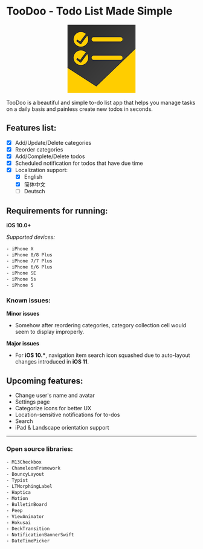 # TooDoo - Todo List Made Simple
<p align="center">
    <img src="https://github.com/CaliCastle/TooDoo/raw/master/TooDoo/Resources/Assets.xcassets/AppIcon.appiconset/App%20Icon%2060%403x.png" />
</p>

TooDoo is a beautiful and simple to-do list app that helps you manage tasks on a daily basis and painless create new todos in seconds.

## Features list:
- [x] Add/Update/Delete categories
- [x] Reorder categories
- [x] Add/Complete/Delete todos
- [x] Scheduled notification for todos that have due time
- [x] Localization support:
    - [x] English
    - [x] 简体中文
    - [ ] Deutsch

## Requirements for running:
**iOS 10.0+**

_Supported devices:_

    - iPhone X
    - iPhone 8/8 Plus
    - iPhone 7/7 Plus
    - iPhone 6/6 Plus
    - iPhone SE
    - iPhone 5s
    - iPhone 5

### Known issues:
**Minor issues**
- Somehow after reordering categories, category collection cell would seem to display improperly.

**Major issues**
- For __iOS 10.*__, navigation item search icon squashed due to auto-layout changes introduced in __iOS 11__.

## Upcoming features:

- Change user's name and avatar
- Settings page
- Categorize icons for better UX
- Location-sensitive notifications for to-dos
- Search
- iPad & Landscape orientation support

---

### Open source libraries:
    - M13Checkbox
    - ChameleonFramework
    - BouncyLayout
    - Typist
    - LTMorphingLabel
    - Haptica
    - Motion
    - BulletinBoard
    - Peep
    - ViewAnimator
    - Hokusai
    - DeckTransition
    - NotificationBannerSwift
    - DateTimePicker

